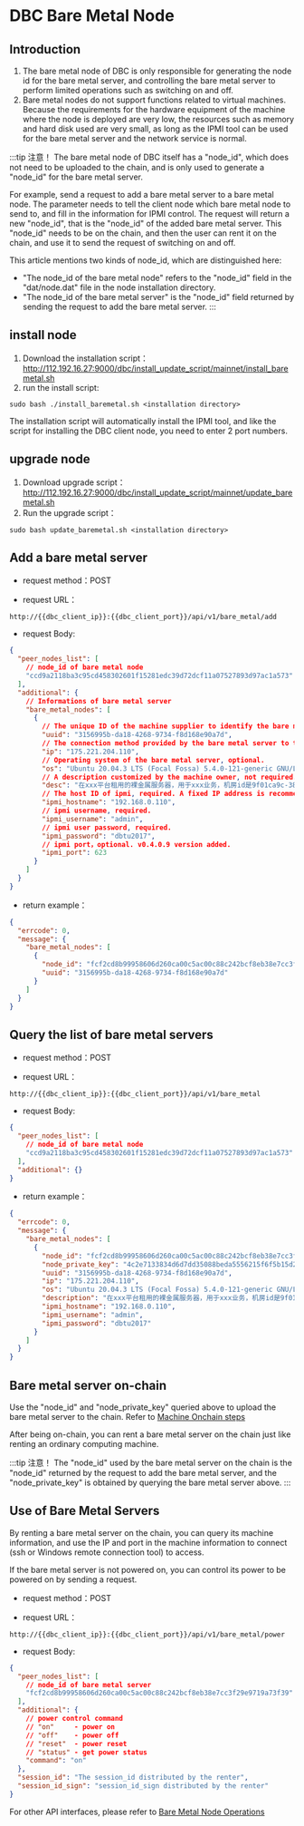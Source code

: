 # DBC Bare Metal Node

## Introduction

1. The bare metal node of DBC is only responsible for generating the node id for the bare metal server, and controlling the bare metal server to perform limited operations such as switching on and off.
2. Bare metal nodes do not support functions related to virtual machines. Because the requirements for the hardware equipment of the machine where the node is deployed are very low, the resources such as memory and hard disk used are very small, as long as the IPMI tool can be used for the bare metal server and the network service is normal.

:::tip 注意！
The bare metal node of DBC itself has a "node_id", which does not need to be uploaded to the chain, and is only used to generate a "node_id" for the bare metal server.

For example, send a request to add a bare metal server to a bare metal node. The parameter needs to tell the client node which bare metal node to send to, and fill in the information for IPMI control. The request will return a new "node_id", that is the "node_id" of the added bare metal server. This "node_id" needs to be on the chain, and then the user can rent it on the chain, and use it to send the request of switching on and off.

This article mentions two kinds of node_id, which are distinguished here:

- "The node_id of the bare metal node" refers to the "node_id" field in the "dat/node.dat" file in the node installation directory.
- "The node_id of the bare metal server" is the "node_id" field returned by sending the request to add the bare metal server.
  :::

## install node

1. Download the installation script：http://112.192.16.27:9000/dbc/install_update_script/mainnet/install_baremetal.sh
2. run the install script:

```
sudo bash ./install_baremetal.sh <installation directory>
```

The installation script will automatically install the IPMI tool, and like the script for installing the DBC client node, you need to enter 2 port numbers.

## upgrade node

1. Download upgrade script：http://112.192.16.27:9000/dbc/install_update_script/mainnet/update_baremetal.sh
2. Run the upgrade script：

```
sudo bash update_baremetal.sh <installation directory>
```

## Add a bare metal server

- request method：POST

- request URL：

```
http://{{dbc_client_ip}}:{{dbc_client_port}}/api/v1/bare_metal/add
```

- request Body:

```json
{
  "peer_nodes_list": [
    // node_id of bare metal node
    "ccd9a2118ba3c95cd458302601f15281edc39d72dcf11a07527893d97ac1a573"
  ],
  "additional": {
    // Informations of bare metal server
    "bare_metal_nodes": [
      {
        // The unique ID of the machine supplier to identify the bare metal, required.
        "uuid": "3156995b-da18-4268-9734-f8d168e90a7d",
        // The connection method provided by the bare metal server to the user. Required. A fixed IP address is recommended.
        "ip": "175.221.204.110",
        // Operating system of the bare metal server, optional.
        "os": "Ubuntu 20.04.3 LTS (Focal Fossa) 5.4.0-121-generic GNU/Linux",
        // A description customized by the machine owner, not required.
        "desc": "在xxx平台租用的裸金属服务器，用于xxx业务，机房id是9f01ca9c-38bd-46a9-9637-dac92b352a63",
        // The host ID of ipmi, required. A fixed IP address is recommended.
        "ipmi_hostname": "192.168.0.110",
        // ipmi username, required.
        "ipmi_username": "admin",
        // ipmi user password, required.
        "ipmi_password": "dbtu2017",
        // ipmi port，optional. v0.4.0.9 version added.
        "ipmi_port": 623
      }
    ]
  }
}
```

- return example：

```json
{
  "errcode": 0,
  "message": {
    "bare_metal_nodes": [
      {
        "node_id": "fcf2cd8b99958606d260ca00c5ac00c88c242bcf8eb38e7cc3f29e9719a73f39",
        "uuid": "3156995b-da18-4268-9734-f8d168e90a7d"
      }
    ]
  }
}
```

## Query the list of bare metal servers

- request method：POST

- request URL：

```
http://{{dbc_client_ip}}:{{dbc_client_port}}/api/v1/bare_metal
```

- request Body:

```json
{
  "peer_nodes_list": [
    // node_id of bare metal node
    "ccd9a2118ba3c95cd458302601f15281edc39d72dcf11a07527893d97ac1a573"
  ],
  "additional": {}
}
```

- return example：

```json
{
  "errcode": 0,
  "message": {
    "bare_metal_nodes": [
      {
        "node_id": "fcf2cd8b99958606d260ca00c5ac00c88c242bcf8eb38e7cc3f29e9719a73f39",
        "node_private_key": "4c2e7133834d6d7dd35088beda5556215f6f5b15d2cd3c3153f117aaeec2c28b",
        "uuid": "3156995b-da18-4268-9734-f8d168e90a7d",
        "ip": "175.221.204.110",
        "os": "Ubuntu 20.04.3 LTS (Focal Fossa) 5.4.0-121-generic GNU/Linux",
        "description": "在xxx平台租用的裸金属服务器，用于xxx业务，机房id是9f01ca9c-38bd-46a9-9637-dac92b352a63",
        "ipmi_hostname": "192.168.0.110",
        "ipmi_username": "admin",
        "ipmi_password": "dbtu2017"
      }
    ]
  }
}
```

## Bare metal server on-chain

Use the "node_id" and "node_private_key" queried above to upload the bare metal server to the chain. Refer to [Machine Onchain steps](https://deepbrainchain.github.io/DBC-Wiki/en/onchain-guide/bonding-machine.html)

After being on-chain, you can rent a bare metal server on the chain just like renting an ordinary computing machine.

:::tip 注意！
The "node_id" used by the bare metal server on the chain is the "node_id" returned by the request to add the bare metal server, and the "node_private_key" is obtained by querying the bare metal server above.
:::

## Use of Bare Metal Servers

By renting a bare metal server on the chain, you can query its machine information, and use the IP and port in the machine information to connect (ssh or Windows remote connection tool) to access.

If the bare metal server is not powered on, you can control its power to be powered on by sending a request.

- request method：POST

- request URL：

```
http://{{dbc_client_ip}}:{{dbc_client_port}}/api/v1/bare_metal/power
```

- request Body:

```json
{
  "peer_nodes_list": [
    // node_id of bare metal server
    "fcf2cd8b99958606d260ca00c5ac00c88c242bcf8eb38e7cc3f29e9719a73f39"
  ],
  "additional": {
    // power control command
    // "on"     - power on
    // "off"    - power off
    // "reset"  - power reset
    // "status" - get power status
    "command": "on"
  },
  "session_id": "The session_id distributed by the renter",
  "session_id_sign": "session_id_sign distributed by the renter"
}
```

For other API interfaces, please refer to [Bare Metal Node Operations](https://deepbrainchain.github.io/DBC-Wiki/en/install-update-dbc-node/dbc-client-api/http-api.html#bare-metal-node-operations)
